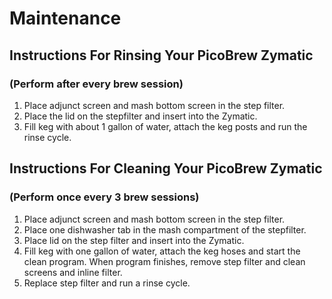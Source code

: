 # Maintenance

## Instructions For Rinsing Your PicoBrew Zymatic

### (Perform after every brew session)

1. Place adjunct screen and mash bottom screen in the step filter.
2. Place the lid on the stepfilter and insert into the Zymatic.
3. Fill keg with about 1 gallon of water, attach the keg posts and run the rinse cycle.

## Instructions For Cleaning Your PicoBrew Zymatic

### (Perform once every 3 brew sessions)

1. Place adjunct screen and mash bottom screen in the step filter.
2. Place one dishwasher tab in the mash compartment of the stepfilter.
3. Place lid on the step filter and insert into the Zymatic.
4. Fill keg with one gallon of water, attach the keg hoses and start the clean program. When program finishes, remove step filter and clean screens and inline filter.
5. Replace step filter and run a rinse cycle.
